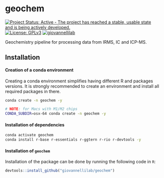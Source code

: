 # geochem

[![Project Status: Active - The project has reached a stable, usable state and is being actively developed.](https://www.repostatus.org/badges/latest/active.svg)](https://www.repostatus.org/#active)
[![License: GPLv3](https://img.shields.io/badge/license-GPLv3-blue.svg)](LICENSE.md)
[![giovannellilab](https://img.shields.io/badge/BY-Giovannelli_Lab-blue)](https://www.donatogiovannelli.com/)

Geochemistry pipeline for processing data from IRMS, IC and ICP-MS.


## Installation

#### Creation of a conda environment

Creating a conda environment simplifies having different R and packages versions.
It is strongly recommended to create an environment and install all required packages in there.

``` bash
conda create -n geochem -y

# NOTE: for Macs with M1/M2 chips
CONDA_SUBDIR=osx-64 conda create -n geochem -y
```

#### Installation of dependencies

``` bash
conda activate geochem
conda install r-base r-essentials r-ggtern r-rio r-devtools -y
```

#### Installation of `geochem`

Installation of the package can be done by running the following code in `R`:

``` r
devtools::install_github("giovannellilab/geochem")
```
